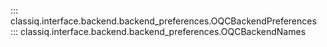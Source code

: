 ::: classiq.interface.backend.backend_preferences.OQCBackendPreferences
::: classiq.interface.backend.backend_preferences.OQCBackendNames

